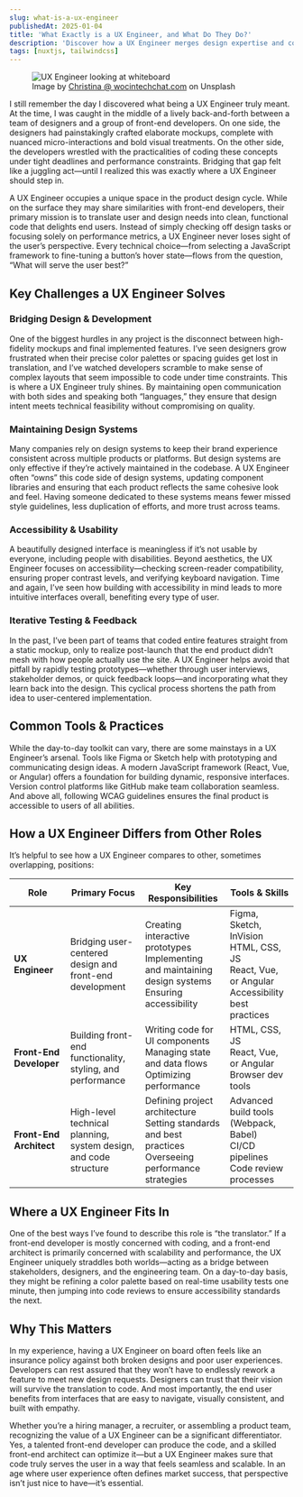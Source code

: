 ```yaml
---
slug: what-is-a-ux-engineer
publishedAt: 2025-01-04
title: 'What Exactly is a UX Engineer, and What Do They Do?'
description: 'Discover how a UX Engineer merges design expertise and coding skills to create user-focused digital experiences. Learn what challenges they solve, the tools they use, and how this role differs from a standard front-end developer or architect.'
tags: [nuxtjs, tailwindcss]
---
```


<figure>
<img src="https://images.unsplash.com/photo-1573166801077-d98391a43199?q=80&w=800&auto=format&fit=crop&ixlib=rb-4.0.3&ixid=M3wxMjA3fDB8MHxwaG90by1wYWdlfHx8fGVufDB8fHx8fA%3D%3D" alt="UX Engineer looking at whiteboard" class="w-full h-auto mb-4 rounded-lg border border-neutral-100" loading="lazy" class="rounded-lg border border-neutral-100" />
<figcaption class="text-sm text-neutral-500">Image by <a href="https://unsplash.com/@wocintechchat" target="_blank" rel="nofollow" class="hover:no-underline">Christina @ wocintechchat.com</a> on Unsplash</figcaption>
</figure>

I still remember the day I discovered what being a UX Engineer truly meant. At the time, I was caught in the middle of a lively back-and-forth between a team of designers and a group of front-end developers. On one side, the designers had painstakingly crafted elaborate mockups, complete with nuanced micro-interactions and bold visual treatments. On the other side, the developers wrestled with the practicalities of coding these concepts under tight deadlines and performance constraints. Bridging that gap felt like a juggling act—until I realized this was exactly where a UX Engineer should step in.

A UX Engineer occupies a unique space in the product design cycle. While on the surface they may share similarities with front-end developers, their primary mission is to translate user and design needs into clean, functional code that delights end users. Instead of simply checking off design tasks or focusing solely on performance metrics, a UX Engineer never loses sight of the user’s perspective. Every technical choice—from selecting a JavaScript framework to fine-tuning a button’s hover state—flows from the question, “What will serve the user best?”

## Key Challenges a UX Engineer Solves
### Bridging Design & Development
One of the biggest hurdles in any project is the disconnect between high-fidelity mockups and final implemented features. I’ve seen designers grow frustrated when their precise color palettes or spacing guides get lost in translation, and I’ve watched developers scramble to make sense of complex layouts that seem impossible to code under time constraints. This is where a UX Engineer truly shines. By maintaining open communication with both sides and speaking both “languages,” they ensure that design intent meets technical feasibility without compromising on quality.

### Maintaining Design Systems
Many companies rely on design systems to keep their brand experience consistent across multiple products or platforms. But design systems are only effective if they’re actively maintained in the codebase. A UX Engineer often “owns” this code side of design systems, updating component libraries and ensuring that each product reflects the same cohesive look and feel. Having someone dedicated to these systems means fewer missed style guidelines, less duplication of efforts, and more trust across teams.

### Accessibility & Usability
A beautifully designed interface is meaningless if it’s not usable by everyone, including people with disabilities. Beyond aesthetics, the UX Engineer focuses on accessibility—checking screen-reader compatibility, ensuring proper contrast levels, and verifying keyboard navigation. Time and again, I’ve seen how building with accessibility in mind leads to more intuitive interfaces overall, benefiting every type of user.

### Iterative Testing & Feedback
In the past, I’ve been part of teams that coded entire features straight from a static mockup, only to realize post-launch that the end product didn’t mesh with how people actually use the site. A UX Engineer helps avoid that pitfall by rapidly testing prototypes—whether through user interviews, stakeholder demos, or quick feedback loops—and incorporating what they learn back into the design. This cyclical process shortens the path from idea to user-centered implementation.

## Common Tools & Practices
While the day-to-day toolkit can vary, there are some mainstays in a UX Engineer’s arsenal. Tools like Figma or Sketch help with prototyping and communicating design ideas. A modern JavaScript framework (React, Vue, or Angular) offers a foundation for building dynamic, responsive interfaces. Version control platforms like GitHub make team collaboration seamless. And above all, following WCAG guidelines ensures the final product is accessible to users of all abilities.

## How a UX Engineer Differs from Other Roles
It’s helpful to see how a UX Engineer compares to other, sometimes overlapping, positions:

<table>
<thead>
<tr>
<th>Role</th>
<th>Primary Focus</th>
<th>Key Responsibilities</th>
<th>Tools & Skills</th>
</tr>
</thead>
<tbody>
<tr>
<td><strong>UX Engineer</strong></td>
<td>Bridging user-centered design and front-end development</td>
<td>Creating interactive prototypes<br/>Implementing and maintaining design systems<br/>Ensuring accessibility</td>
<td>Figma, Sketch, InVision<br/>HTML, CSS, JS<br/>React, Vue, or Angular<br/>Accessibility best practices</td>
</tr>
<tr>
<td><strong>Front-End Developer</strong></td>
<td>Building front-end functionality, styling, and performance</td>
<td>Writing code for UI components<br/>Managing state and data flows<br/>Optimizing performance</td>
<td>HTML, CSS, JS<br/>React, Vue, or Angular<br/>Browser dev tools</td>
</tr>
<tr>
<td><strong>Front-End Architect</strong></td>
<td>High-level technical planning, system design, and code structure</td>
<td>Defining project architecture<br/>Setting standards and best practices<br/>Overseeing performance strategies</td>
<td>Advanced build tools (Webpack, Babel)<br/>CI/CD pipelines<br/>Code review processes</td>
</tr>
</tbody>
</table>

## Where a UX Engineer Fits In
One of the best ways I’ve found to describe this role is “the translator.” If a front-end developer is mostly concerned with coding, and a front-end architect is primarily concerned with scalability and performance, the UX Engineer uniquely straddles both worlds—acting as a bridge between stakeholders, designers, and the engineering team. On a day-to-day basis, they might be refining a color palette based on real-time usability tests one minute, then jumping into code reviews to ensure accessibility standards the next.

## Why This Matters
In my experience, having a UX Engineer on board often feels like an insurance policy against both broken designs and poor user experiences. Developers can rest assured that they won’t have to endlessly rework a feature to meet new design requests. Designers can trust that their vision will survive the translation to code. And most importantly, the end user benefits from interfaces that are easy to navigate, visually consistent, and built with empathy.

Whether you’re a hiring manager, a recruiter, or assembling a product team, recognizing the value of a UX Engineer can be a significant differentiator. Yes, a talented front-end developer can produce the code, and a skilled front-end architect can optimize it—but a UX Engineer makes sure that code truly serves the user in a way that feels seamless and scalable. In an age where user experience often defines market success, that perspective isn’t just nice to have—it’s essential.
